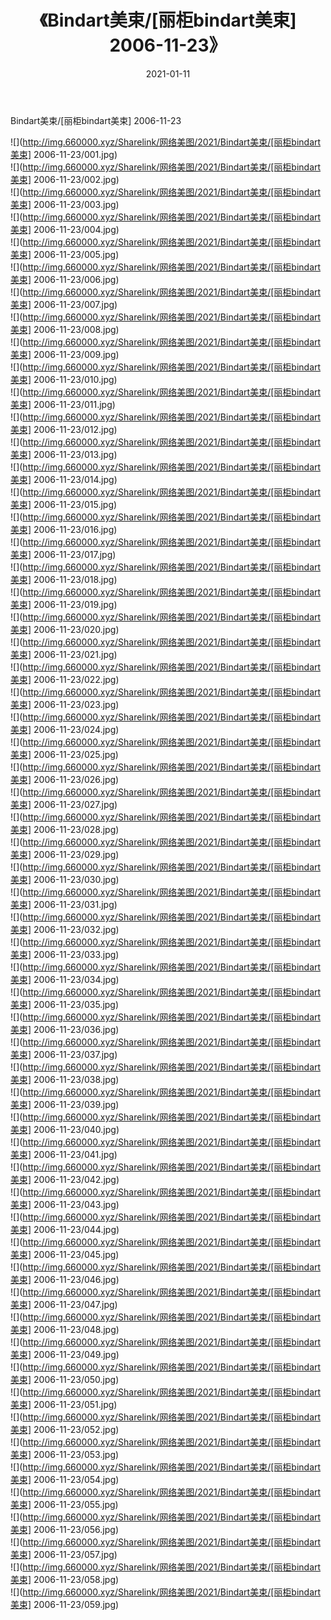 ﻿---
layout: post
title:  《Bindart美束/[丽柜bindart美束] 2006-11-23》
date:   2021-01-11
img: http://img.660000.xyz/Sharelink/网络美图/2021/Bindart美束/[丽柜bindart美束] 2006-11-23/000.jpg
categories: [美女, 清纯, 唯美]
---

Bindart美束/[丽柜bindart美束] 2006-11-23

 ![](http://img.660000.xyz/Sharelink/网络美图/2021/Bindart美束/[丽柜bindart美束] 2006-11-23/001.jpg) <br>![](http://img.660000.xyz/Sharelink/网络美图/2021/Bindart美束/[丽柜bindart美束] 2006-11-23/002.jpg) <br>![](http://img.660000.xyz/Sharelink/网络美图/2021/Bindart美束/[丽柜bindart美束] 2006-11-23/003.jpg) <br>![](http://img.660000.xyz/Sharelink/网络美图/2021/Bindart美束/[丽柜bindart美束] 2006-11-23/004.jpg) <br>![](http://img.660000.xyz/Sharelink/网络美图/2021/Bindart美束/[丽柜bindart美束] 2006-11-23/005.jpg) <br>![](http://img.660000.xyz/Sharelink/网络美图/2021/Bindart美束/[丽柜bindart美束] 2006-11-23/006.jpg) <br>![](http://img.660000.xyz/Sharelink/网络美图/2021/Bindart美束/[丽柜bindart美束] 2006-11-23/007.jpg) <br>![](http://img.660000.xyz/Sharelink/网络美图/2021/Bindart美束/[丽柜bindart美束] 2006-11-23/008.jpg) <br>![](http://img.660000.xyz/Sharelink/网络美图/2021/Bindart美束/[丽柜bindart美束] 2006-11-23/009.jpg) <br>![](http://img.660000.xyz/Sharelink/网络美图/2021/Bindart美束/[丽柜bindart美束] 2006-11-23/010.jpg) <br>![](http://img.660000.xyz/Sharelink/网络美图/2021/Bindart美束/[丽柜bindart美束] 2006-11-23/011.jpg) <br>![](http://img.660000.xyz/Sharelink/网络美图/2021/Bindart美束/[丽柜bindart美束] 2006-11-23/012.jpg) <br>![](http://img.660000.xyz/Sharelink/网络美图/2021/Bindart美束/[丽柜bindart美束] 2006-11-23/013.jpg) <br>![](http://img.660000.xyz/Sharelink/网络美图/2021/Bindart美束/[丽柜bindart美束] 2006-11-23/014.jpg) <br>![](http://img.660000.xyz/Sharelink/网络美图/2021/Bindart美束/[丽柜bindart美束] 2006-11-23/015.jpg) <br>![](http://img.660000.xyz/Sharelink/网络美图/2021/Bindart美束/[丽柜bindart美束] 2006-11-23/016.jpg) <br>![](http://img.660000.xyz/Sharelink/网络美图/2021/Bindart美束/[丽柜bindart美束] 2006-11-23/017.jpg) <br>![](http://img.660000.xyz/Sharelink/网络美图/2021/Bindart美束/[丽柜bindart美束] 2006-11-23/018.jpg) <br>![](http://img.660000.xyz/Sharelink/网络美图/2021/Bindart美束/[丽柜bindart美束] 2006-11-23/019.jpg) <br>![](http://img.660000.xyz/Sharelink/网络美图/2021/Bindart美束/[丽柜bindart美束] 2006-11-23/020.jpg) <br>![](http://img.660000.xyz/Sharelink/网络美图/2021/Bindart美束/[丽柜bindart美束] 2006-11-23/021.jpg) <br>![](http://img.660000.xyz/Sharelink/网络美图/2021/Bindart美束/[丽柜bindart美束] 2006-11-23/022.jpg) <br>![](http://img.660000.xyz/Sharelink/网络美图/2021/Bindart美束/[丽柜bindart美束] 2006-11-23/023.jpg) <br>![](http://img.660000.xyz/Sharelink/网络美图/2021/Bindart美束/[丽柜bindart美束] 2006-11-23/024.jpg) <br>![](http://img.660000.xyz/Sharelink/网络美图/2021/Bindart美束/[丽柜bindart美束] 2006-11-23/025.jpg) <br>![](http://img.660000.xyz/Sharelink/网络美图/2021/Bindart美束/[丽柜bindart美束] 2006-11-23/026.jpg) <br>![](http://img.660000.xyz/Sharelink/网络美图/2021/Bindart美束/[丽柜bindart美束] 2006-11-23/027.jpg) <br>![](http://img.660000.xyz/Sharelink/网络美图/2021/Bindart美束/[丽柜bindart美束] 2006-11-23/028.jpg) <br>![](http://img.660000.xyz/Sharelink/网络美图/2021/Bindart美束/[丽柜bindart美束] 2006-11-23/029.jpg) <br>![](http://img.660000.xyz/Sharelink/网络美图/2021/Bindart美束/[丽柜bindart美束] 2006-11-23/030.jpg) <br>![](http://img.660000.xyz/Sharelink/网络美图/2021/Bindart美束/[丽柜bindart美束] 2006-11-23/031.jpg) <br>![](http://img.660000.xyz/Sharelink/网络美图/2021/Bindart美束/[丽柜bindart美束] 2006-11-23/032.jpg) <br>![](http://img.660000.xyz/Sharelink/网络美图/2021/Bindart美束/[丽柜bindart美束] 2006-11-23/033.jpg) <br>![](http://img.660000.xyz/Sharelink/网络美图/2021/Bindart美束/[丽柜bindart美束] 2006-11-23/034.jpg) <br>![](http://img.660000.xyz/Sharelink/网络美图/2021/Bindart美束/[丽柜bindart美束] 2006-11-23/035.jpg) <br>![](http://img.660000.xyz/Sharelink/网络美图/2021/Bindart美束/[丽柜bindart美束] 2006-11-23/036.jpg) <br>![](http://img.660000.xyz/Sharelink/网络美图/2021/Bindart美束/[丽柜bindart美束] 2006-11-23/037.jpg) <br>![](http://img.660000.xyz/Sharelink/网络美图/2021/Bindart美束/[丽柜bindart美束] 2006-11-23/038.jpg) <br>![](http://img.660000.xyz/Sharelink/网络美图/2021/Bindart美束/[丽柜bindart美束] 2006-11-23/039.jpg) <br>![](http://img.660000.xyz/Sharelink/网络美图/2021/Bindart美束/[丽柜bindart美束] 2006-11-23/040.jpg) <br>![](http://img.660000.xyz/Sharelink/网络美图/2021/Bindart美束/[丽柜bindart美束] 2006-11-23/041.jpg) <br>![](http://img.660000.xyz/Sharelink/网络美图/2021/Bindart美束/[丽柜bindart美束] 2006-11-23/042.jpg) <br>![](http://img.660000.xyz/Sharelink/网络美图/2021/Bindart美束/[丽柜bindart美束] 2006-11-23/043.jpg) <br>![](http://img.660000.xyz/Sharelink/网络美图/2021/Bindart美束/[丽柜bindart美束] 2006-11-23/044.jpg) <br>![](http://img.660000.xyz/Sharelink/网络美图/2021/Bindart美束/[丽柜bindart美束] 2006-11-23/045.jpg) <br>![](http://img.660000.xyz/Sharelink/网络美图/2021/Bindart美束/[丽柜bindart美束] 2006-11-23/046.jpg) <br>![](http://img.660000.xyz/Sharelink/网络美图/2021/Bindart美束/[丽柜bindart美束] 2006-11-23/047.jpg) <br>![](http://img.660000.xyz/Sharelink/网络美图/2021/Bindart美束/[丽柜bindart美束] 2006-11-23/048.jpg) <br>![](http://img.660000.xyz/Sharelink/网络美图/2021/Bindart美束/[丽柜bindart美束] 2006-11-23/049.jpg) <br>![](http://img.660000.xyz/Sharelink/网络美图/2021/Bindart美束/[丽柜bindart美束] 2006-11-23/050.jpg) <br>![](http://img.660000.xyz/Sharelink/网络美图/2021/Bindart美束/[丽柜bindart美束] 2006-11-23/051.jpg) <br>![](http://img.660000.xyz/Sharelink/网络美图/2021/Bindart美束/[丽柜bindart美束] 2006-11-23/052.jpg) <br>![](http://img.660000.xyz/Sharelink/网络美图/2021/Bindart美束/[丽柜bindart美束] 2006-11-23/053.jpg) <br>![](http://img.660000.xyz/Sharelink/网络美图/2021/Bindart美束/[丽柜bindart美束] 2006-11-23/054.jpg) <br>![](http://img.660000.xyz/Sharelink/网络美图/2021/Bindart美束/[丽柜bindart美束] 2006-11-23/055.jpg) <br>![](http://img.660000.xyz/Sharelink/网络美图/2021/Bindart美束/[丽柜bindart美束] 2006-11-23/056.jpg) <br>![](http://img.660000.xyz/Sharelink/网络美图/2021/Bindart美束/[丽柜bindart美束] 2006-11-23/057.jpg) <br>![](http://img.660000.xyz/Sharelink/网络美图/2021/Bindart美束/[丽柜bindart美束] 2006-11-23/058.jpg) <br>![](http://img.660000.xyz/Sharelink/网络美图/2021/Bindart美束/[丽柜bindart美束] 2006-11-23/059.jpg) <br>